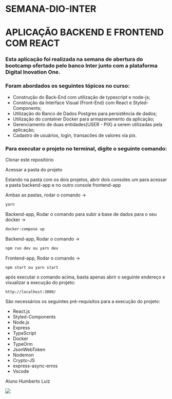 # SEMANA-DIO-INTER

# APLICAÇÃO BACKEND E FRONTEND COM REACT

### Esta aplicação foi realizada na semana de abertura do bootcamp ofertado pelo banco Inter junto com a plataforma Digital Inovation One.

### Foram abordados os seguintes tópicos no curso:

* Construção do Back-End com utilização de typescript e node-js;
* Construção da Interface Visual (Front-End) com React e Styled-Components;
* Utilização do Banco de Dados Postgres para persistência de dados;
* Utilização do container Docker para armazenamento da aplicação;
* Gerenciamento de duas entidades(USER - PIX) a serem utilizadas pela aplicação;
* Cadastro de usuários, login, transacões de valores via pix.

### Para executar o projeto no terminal, digite o seguinte comando:

  Clonar este repositório

  Acessar a pasta do projeto

  Estando na pasta com os dois projetos, abrir dois consoles um para acessar a pasta backend-app e no outro console frontend-app
  
  Ambas as pastas, rodar o comando -> 
  ```bash
  yarn 
  ``` 
  
  Backend-app, Rodar o comando para subir a base de dados para o seu docker ->
  ```bash
  docker-compose up
  ``` 
  
  Backend-app, Rodar o comando ->
  ```bash
  npm run dev ou yarn dev
  ```

  Frontend-app, Rodar o comando ->
  ```bash
  npm start ou yarn start
  ```
  após executar o comando acima, basta apenas abrir o seguinte endereço e visualizar a execução do projeto:

```
http://localhost:3000/
```

São necessários os seguintes pré-requisitos para a execução do projeto:

* React.js
* Styled-Components
* Node.js
* Express
* TypeScript
* Docker
* TypeOrm
* JsonWebToken
* Nodemon
* Crypto-JS
* express-async-erros
* Vscode

Aluno Humberto Luiz 
<div>
<a href="https://www.linkedin.com/in/humbertoluiz/" target="_blank"><img src="https://img.shields.io/badge/-LinkedIn-%230077B5?style=for-the-badge&logo=linkedin&logoColor=white" target="_blank"></a>   
</div>
